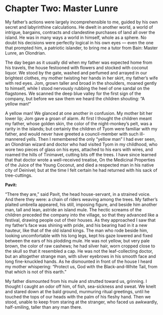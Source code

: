 <h1>Chapter Two: Master Lunre </h1>

My father’s actions were largely incomprehensible to me, guided by his own secret and labyrinthine calculations. He dwelt in another world, a world of intrigue, bargains, contracts and clandestine purchases of land all over the island. He was in many ways a world in himself, whole as a sphere. No doubt his decisions were perfectly logical in his own eyes — even the one that prompted him, a patriotic islander, to bring me a tutor from Bain: Master Lunre, an Olondrian. 

The day began as it usually did when my father was expected home from his travels, the house festooned with flowers and stocked with coconut liquor. We stood by the gate, washed and perfumed and arrayed in our brightest clothes, my mother twisting her hands in her skirt, my father’s wife with red eyes. Jom, grown taller and broad in the shoulders, moaned gently to himself, while I stood nervously rubbing the heel of one sandal on the flagstones. We scanned the deep blue valley for the first sign of the company, but before we saw them we heard the children shouting: “A yellow man!” 

A yellow man! We glanced at one another in confusion. My mother bit her lower lip; Jom gave a groan of alarm. At first I thought the children meant my father, whose golden skin, the color of the night-monkey’s pelt, was a rarity in the islands; but certainly the children of Tyom were familiar with my father, and would never have greeted a council-member with such ill-mannered yells. Then I remembered the only “yellow man” I had ever seen, an Olondrian wizard and doctor who had visited Tyom in my childhood, who wore two pieces of glass on his eyes, attached to his ears with wires, and roamed the hills of Tinimavet, cutting bits off the trees. I have since learned that that doctor wrote a well-received treatise, On the Medicinal Properties of the Juice of the Young Coconut, and died a respected man in his native city of Deinivel; but at the time I felt certain he had returned with his sack of tree-cuttings. 

<b>Pavit:</b>

“There they are,” said Pavit, the head house-servant, in a strained voice. And there they were: a chain of riders weaving among the trees. My father’s plaited umbrella appeared, his still, imposing figure, and beside him another man, tall and lean, astride an island mule. The hectic screams of the children preceded the company into the village, so that they advanced like a festival, drawing people out of their houses. As they approached I saw that my father’s face was shining with pride, and his bearing had in it a new hauteur, like that of the old island kings. The man who rode beside him, looking uncomfortable with his long legs, kept his gaze lowered and fixed between the ears of his plodding mule. He was not yellow, but very pale brown, the color of raw cashews; he had silver hair, worn cropped close to the skull so that it resembled a cap. He was not the leaf-collecting doctor, but an altogether strange man, with silver eyebrows in his smooth face and long fine-knuckled hands. As he dismounted in front of the house I heard my mother whispering: “Protect us, God with the Black-and-White Tail, from that which is not of this earth.” 

My father dismounted from his mule and strutted toward us, grinning. I thought I caught an odor off him, of fish, sea-sickness and sweat. We knelt and stared down at the bald ground, murmuring ritual greetings, until he touched the tops of our heads with the palm of his fleshy hand. Then we stood, unable to keep from staring at the stranger, who faced us awkwardly, half-smiling, taller than any man there.
